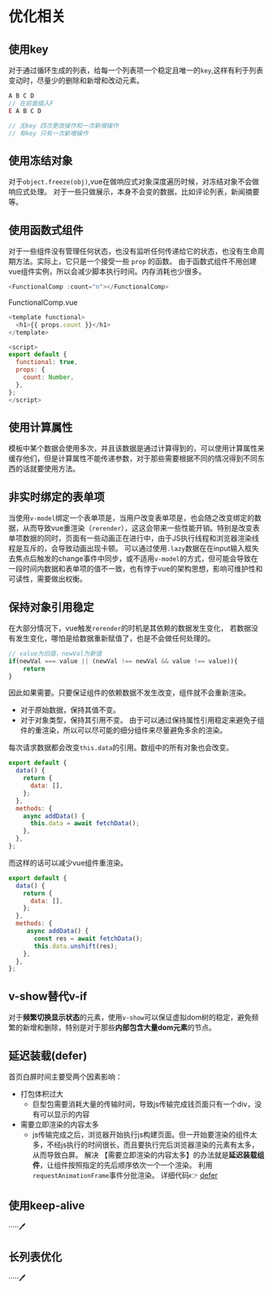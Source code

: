 <!--
 * @Author: luoxi
 * @LastEditTime: 2022-07-02 00:35:03
 * @LastEditors: your name
 * @Description: 
-->
# 优化相关

## 使用key
对于通过循环生成的列表，给每一个列表项一个稳定且唯一的`key`,这样有利于列表变动时，尽量少的删除和新增和改动元素。
```js
A B C D 
// 在前面插入F
E A B C D 

// 无key 四次更改操作和一次新增操作
// 有key 只有一次新增操作
```

## 使用冻结对象
对于`object.freeze(obj)`,vue在做响应式对象深度遍历时候，对冻结对象不会做响应式处理。
对于一些只做展示，本身不会变的数据，比如评论列表，新闻摘要等。

## 使用函数式组件
对于一些组件没有管理任何状态，也没有监听任何传递给它的状态，也没有生命周期方法。实际上，它只是一个接受一些 `prop` 的函数。
由于函数式组件不用创建vue组件实例，所以会减少脚本执行时间。内存消耗也少很多。
```js
<FunctionalComp :count="n"></FunctionalComp>
```
FunctionalComp.vue
```js
<template functional>
  <h1>{{ props.count }}</h1>
</template>

<script>
export default {
  functional: true,
  props: {
    count: Number,
  },
};
</script>
```

## 使用计算属性
模板中某个数据会使用多次，并且该数据是通过计算得到的，可以使用计算属性来缓存他们，但是计算属性不能传递参数，对于那些需要根据不同的情况得到不同东西的话就要使用方法。

## 非实时绑定的表单项

当使用`v-model`绑定一个表单项是，当用户改变表单项是，也会随之改变绑定的数据，从而导致vue重渲染（`rerender`），这这会带来一些性能开销。特别是改变表单项数据的同时，页面有一些动画正在进行中，由于JS执行线程和浏览器渲染线程是互斥的，会导致动画出现卡顿。
可以通过使用`.lazy`数据在在input输入框失去焦点后触发的change事件中同步，或不适用`v-model`的方式，但可能会导致在一段时间内数据和表单项的值不一致，也有悖于vue的架构思想，影响可维护性和可读性，需要做出权衡。

## 保持对象引用稳定
在大部分情况下，vue触发`rerender`的时机是其依赖的数据发生变化，
若数据没有发生变化，哪怕是给数据重新赋值了，也是不会做任何处理的。
```js
// value为旧值，newVal为新值
if(newVal === value || (newVal !== newVal && value !== value)){
    return
}
```
因此如果需要。只要保证组件的依赖数据不发生改变，组件就不会重新渲染。
- 对于原始数据，保持其值不变。
- 对于对象类型，保持其引用不变。
由于可以通过保持属性引用稳定来避免子组件的重渲染，所以可以尽可能的细分组件来尽量避免多余的渲染。


每次请求数据都会改变`this.data`的引用。数组中的所有对象也会改变。
```js
export default {
  data() {
    return {
      data: [],
    };
  },
  methods: {
    async addData() {
      this.data = await fetchData();
    },
  },
};
```
而这样的话可以减少vue组件重渲染。
```js
export default {
  data() {
    return {
      data: [],
    };
  },
  methods: {
     async addData() {
       const res = await fetchData();
       this.data.unshift(res);
    },
  },
};
```

## v-show替代v-if
对于**频繁切换显示状态**的元素，使用`v-show`可以保证虚拟dom树的稳定，避免频繁的新增和删除，特别是对于那些**内部包含大量dom元素**的节点。

## 延迟装载(defer)
首页白屏时间主要受两个因素影响：
- 打包体积过大
  - 巨型包需要消耗大量的传输时间，导致js传输完成钱页面只有一个div，没有可以显示的内容
- 需要立即渲染的内容太多
  - js传输完成之后，浏览器开始执行js构建页面。但一开始要渲染的组件太多，不经js执行的时间很长，而且要执行完后浏览器渲染的元素有太多，从而导致白屏。
解决 【需要立即渲染的内容太多】的办法就是**延迟装载组件**，让组件按照指定的先后顺序依次一个一个渲染。
利用`requestAnimationFrame`事件分批渲染。
详细代码👉 [defer](../demos/defer-demo/src/mixins/defer.js) 

## 使用keep-alive
·····🖊️

## 长列表优化
·····🖊️